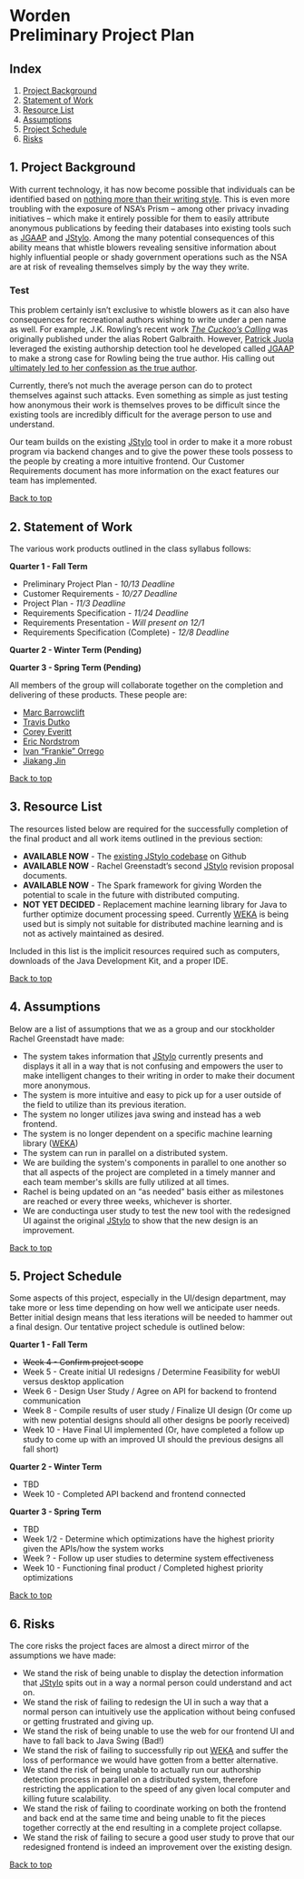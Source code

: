<a id="top"></a> Worden<br>Preliminary Project Plan
===================================================

Index
-----

1. [Project Background](#project-background)
2. [Statement of Work](#statement-of-work)
3. [Resource List](#resource-list)
4. [Assumptions](#assumptions)
5. [Project Schedule](#project-schedule)
6. [Risks](#risks)

<a id="project-background"></a> 1. Project Background
-----------------------------------------------------

With current technology, it has now become possible that individuals can be identified based on [nothing more than their writing style](https://psal.cs.drexel.edu/index.php/Research). This is even more troubling with the exposure of NSA’s Prism – among other privacy invading initiatives – which make it entirely possible for them to easily attribute anonymous publications by feeding their databases into existing tools such as [JGAAP](evllabs.com/jgaap/w/index.php/Main_Page) and [JStylo](https://github.com/psal/jstylo). Among the many potential consequences of this ability means that whistle blowers revealing sensitive information about highly influential people or shady government operations such as the NSA are at risk of revealing themselves simply by the way they write.

### Test

This problem certainly isn’t exclusive to whistle blowers as it can also have consequences for recreational authors wishing to write under a pen name as well. For example, J.K. Rowling’s recent work [*The Cuckoo’s Calling*](http://en.wikipedia.org/wiki/The_Cuckoo's_Calling) was originally published under the alias Robert Galbraith. However, [Patrick Juola](http://www.duq.edu/academics/faculty/patrick-juola) leveraged the existing authorship detection tool he developed called [JGAAP](evllabs.com/jgaap/w/index.php/Main_Page) to make a strong case for Rowling being the true author. His calling out [ultimately led to her confession as the true author](chronicle.com/article/The-Professor-Who-Declared/140595/).

Currently, there’s not much the average person can do to protect themselves against such attacks. Even something as simple as just testing how anonymous their work is themselves proves to be difficult since the existing tools are incredibly difficult for the average person to use and understand.

Our team builds on the existing [JStylo](https://github.com/psal/jstylo) tool in order to make it a more robust program via backend changes and to give the power these tools possess to the people by creating a more intuitive frontend. Our Customer Requirements document has more information on the exact features our team has implemented.

[Back to top](#top)

<a id="statement-of-work"></a> 2. Statement of Work
---------------------------------------------------

The various work products outlined in the class syllabus follows:

__Quarter 1 - Fall Term__

* Preliminary Project Plan - *10/13 Deadline*
* Customer Requirements - *10/27 Deadline*
* Project Plan - *11/3 Deadline*
* Requirements Specification - *11/24 Deadline*
* Requirements Presentation - *Will present on 12/1*
* Requirements Specification (Complete) - *12/8 Deadline*

__Quarter 2 - Winter Term (Pending)__

__Quarter 3 - Spring Term (Pending)__

All members of the group will collaborate together on the completion and delivering of these products. These people are:

* [Marc Barrowclift](http://barrowclift.me)
* [Travis Dutko](mailto:tad82@drexel.edu)
* [Corey Everitt](mailto:cje42@drexel.edu)
* [Eric Nordstrom](mailto:ebn23@drexel.edu)
* [Ivan “Frankie” Orrego](mailto:ifo23@drexel.edu)
* [Jiakang Jin](mailto:jj534@drexel.edu)

[Back to top](#top)

<a id="resource-list"></a> 3. Resource List
-------------------------------------------

The resources listed below are required for the successfully completion of the final product and all work items outlined in the previous section:

* __AVAILABLE NOW__ - The [existing JStylo codebase](https://github.com/psal/jstylo) on Github
* __AVAILABLE NOW__ - Rachel Greenstadt’s second [JStylo](https://github.com/psal/jstylo) revision proposal documents.
* __AVAILABLE NOW__ - The Spark framework for giving Worden the potential to scale in the future with distributed computing.
* __NOT YET DECIDED__ - Replacement machine learning library for Java to further optimize document processing speed. Currently [WEKA](www.cs.waikato.ac.nz/~ml/weka/) is being used but is simply not suitable for distributed machine learning and is not as actively maintained as desired.

Included in this list is the implicit resources required such as computers, downloads of the Java Development Kit, and a proper IDE.

[Back to top](#top)

<a id="assumptions"></a> 4. Assumptions
---------------------------------------

Below are a list of assumptions that we as a group and our stockholder Rachel Greenstadt have made:

* The system takes information that [JStylo](https://github.com/psal/jstylo) currently presents and displays it all in a way that is not confusing and empowers the user to make intelligent changes to their writing in order to make their document more anonymous.
* The system is more intuitive and easy to pick up for a user outside of the field to utilize than its previous iteration.
* The system no longer utilizes java swing and instead has a web frontend.
* The system is no longer dependent on a specific machine learning library ([WEKA](www.cs.waikato.ac.nz/~ml/weka/))
* The system can run in parallel on a distributed system.
* We are building the system's components in parallel to one another so that all aspects of the project are completed in a timely manner and each team member's skills are fully utilized at all times.
* Rachel is being updated on an “as needed” basis either as milestones are reached or every three weeks, whichever is shorter.
* We are conductinga user study to test the new tool with the redesigned UI against the original [JStylo](https://github.com/psal/jstylo) to show that the new design is an improvement.

[Back to top](#top)

<a id="project-schedule"></a> 5. Project Schedule
-------------------------------------------------

Some aspects of this project, especially in the UI/design department, may take more or less time depending on how well we anticipate user needs. Better initial design means that less iterations will be needed to hammer out a final design. Our tentative project schedule is outlined below:

__Quarter 1 - Fall Term__

* ~~Week 4 - Confirm project scope~~
* Week 5 - Create initial UI redesigns / Determine Feasibility for webUI versus desktop application
* Week 6 - Design User Study / Agree on API for backend to frontend communication
* Week 8 - Compile results of user study / Finalize UI design (Or come up with new potential designs should all other designs be poorly received)
* Week 10 - Have Final UI implemented (Or, have completed a follow up study to come up with an improved UI should the previous designs all fall short)

__Quarter 2 - Winter Term__

* TBD
* Week 10 - Completed API backend and frontend connected

__Quarter 3 - Spring Term__

* TBD
* Week 1/2 - Determine which optimizations have the highest priority given the APIs/how the system works
* Week ? - Follow up user studies to determine system effectiveness
* Week 10 - Functioning final product / Completed highest priority optimizations

[Back to top](#top)

<a id="risks"></a> 6. Risks
---------------------------

The core risks the project faces are almost a direct mirror of the assumptions we have made:

* We stand the risk of being unable to display the detection information that [JStylo](https://github.com/psal/jstylo) spits out in a way a normal person could understand and act on.
* We stand the risk of failing to redesign the UI in such a way that a normal person can intuitively use the application without being confused or getting frustrated and giving up.
* We stand the risk of being unable to use the web for our frontend UI and have to fall back to Java Swing (Bad!)
* We stand the risk of failing to successfully rip out [WEKA](www.cs.waikato.ac.nz/~ml/weka/) and suffer the loss of performance we would have gotten from a better alternative.
* We stand the risk of being unable to actually run our authorship detection process in parallel on a distributed system, therefore restricting the application to the speed of any given local computer and killing future scalability.
* We stand the risk of failing to coordinate working on both the frontend and back end at the same time and being unable to fit the pieces together correctly at the end resulting in a complete project collapse.
* We stand the risk of failing to secure a good user study to prove that our redesigned frontend is indeed an improvement over the existing design.

[Back to top](#top)
